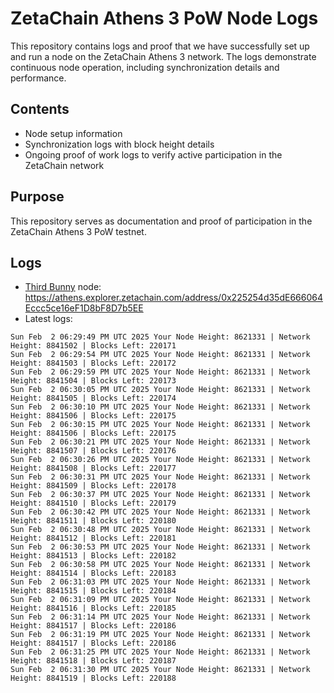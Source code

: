 # ZetaChain Athens 3 PoW Node Logs
This repository contains logs and proof that we have successfully set up and run a node on the ZetaChain Athens 3 network. The logs demonstrate continuous node operation, including synchronization details and performance.

## Contents
- Node setup information
- Synchronization logs with block height details
- Ongoing proof of work logs to verify active participation in the ZetaChain network

## Purpose
This repository serves as documentation and proof of participation in the ZetaChain Athens 3 PoW testnet.

## Logs

- [Third Bunny](https://thirdbunny.xyz/) node: https://athens.explorer.zetachain.com/address/0x225254d35dE666064Eccc5ce16eF1D8bF8D7b5EE
- Latest logs:
```
Sun Feb  2 06:29:49 PM UTC 2025 Your Node Height: 8621331 | Network Height: 8841502 | Blocks Left: 220171
Sun Feb  2 06:29:54 PM UTC 2025 Your Node Height: 8621331 | Network Height: 8841503 | Blocks Left: 220172
Sun Feb  2 06:29:59 PM UTC 2025 Your Node Height: 8621331 | Network Height: 8841504 | Blocks Left: 220173
Sun Feb  2 06:30:05 PM UTC 2025 Your Node Height: 8621331 | Network Height: 8841505 | Blocks Left: 220174
Sun Feb  2 06:30:10 PM UTC 2025 Your Node Height: 8621331 | Network Height: 8841506 | Blocks Left: 220175
Sun Feb  2 06:30:15 PM UTC 2025 Your Node Height: 8621331 | Network Height: 8841506 | Blocks Left: 220175
Sun Feb  2 06:30:21 PM UTC 2025 Your Node Height: 8621331 | Network Height: 8841507 | Blocks Left: 220176
Sun Feb  2 06:30:26 PM UTC 2025 Your Node Height: 8621331 | Network Height: 8841508 | Blocks Left: 220177
Sun Feb  2 06:30:31 PM UTC 2025 Your Node Height: 8621331 | Network Height: 8841509 | Blocks Left: 220178
Sun Feb  2 06:30:37 PM UTC 2025 Your Node Height: 8621331 | Network Height: 8841510 | Blocks Left: 220179
Sun Feb  2 06:30:42 PM UTC 2025 Your Node Height: 8621331 | Network Height: 8841511 | Blocks Left: 220180
Sun Feb  2 06:30:48 PM UTC 2025 Your Node Height: 8621331 | Network Height: 8841512 | Blocks Left: 220181
Sun Feb  2 06:30:53 PM UTC 2025 Your Node Height: 8621331 | Network Height: 8841513 | Blocks Left: 220182
Sun Feb  2 06:30:58 PM UTC 2025 Your Node Height: 8621331 | Network Height: 8841514 | Blocks Left: 220183
Sun Feb  2 06:31:03 PM UTC 2025 Your Node Height: 8621331 | Network Height: 8841515 | Blocks Left: 220184
Sun Feb  2 06:31:09 PM UTC 2025 Your Node Height: 8621331 | Network Height: 8841516 | Blocks Left: 220185
Sun Feb  2 06:31:14 PM UTC 2025 Your Node Height: 8621331 | Network Height: 8841517 | Blocks Left: 220186
Sun Feb  2 06:31:19 PM UTC 2025 Your Node Height: 8621331 | Network Height: 8841517 | Blocks Left: 220186
Sun Feb  2 06:31:25 PM UTC 2025 Your Node Height: 8621331 | Network Height: 8841518 | Blocks Left: 220187
Sun Feb  2 06:31:30 PM UTC 2025 Your Node Height: 8621331 | Network Height: 8841519 | Blocks Left: 220188
```
